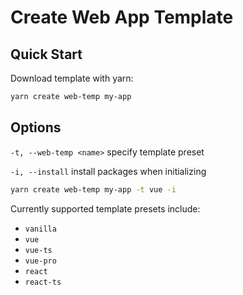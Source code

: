 # Create Web App Template

## Quick Start

Download template with yarn:

```bash
yarn create web-temp my-app
```

## Options

`-t, --web-temp <name>` specify template preset

`-i, --install` install packages when initializing

```bash
yarn create web-temp my-app -t vue -i
```

Currently supported template presets include:

- `vanilla`
- `vue`
- `vue-ts`
- `vue-pro`
- `react`
- `react-ts`
